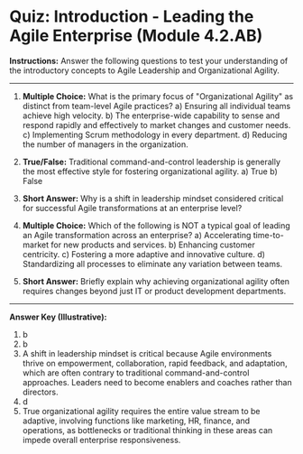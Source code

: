 # Quiz: Introduction - Leading the Agile Enterprise (Module 4.2.AB)

**Instructions:** Answer the following questions to test your understanding of the introductory concepts to Agile Leadership and Organizational Agility.

---

1.  **Multiple Choice:** What is the primary focus of "Organizational Agility" as distinct from team-level Agile practices?
    a) Ensuring all individual teams achieve high velocity.
    b) The enterprise-wide capability to sense and respond rapidly and effectively to market changes and customer needs.
    c) Implementing Scrum methodology in every department.
    d) Reducing the number of managers in the organization.

2.  **True/False:** Traditional command-and-control leadership is generally the most effective style for fostering organizational agility.
    a) True
    b) False

3.  **Short Answer:** Why is a shift in leadership mindset considered critical for successful Agile transformations at an enterprise level?

4.  **Multiple Choice:** Which of the following is NOT a typical goal of leading an Agile transformation across an enterprise?
    a) Accelerating time-to-market for new products and services.
    b) Enhancing customer centricity.
    c) Fostering a more adaptive and innovative culture.
    d) Standardizing all processes to eliminate any variation between teams.

5.  **Short Answer:** Briefly explain why achieving organizational agility often requires changes beyond just IT or product development departments.

---
**Answer Key (Illustrative):**
1.  b
2.  b
3.  A shift in leadership mindset is critical because Agile environments thrive on empowerment, collaboration, rapid feedback, and adaptation, which are often contrary to traditional command-and-control approaches. Leaders need to become enablers and coaches rather than directors.
4.  d
5.  True organizational agility requires the entire value stream to be adaptive, involving functions like marketing, HR, finance, and operations, as bottlenecks or traditional thinking in these areas can impede overall enterprise responsiveness.